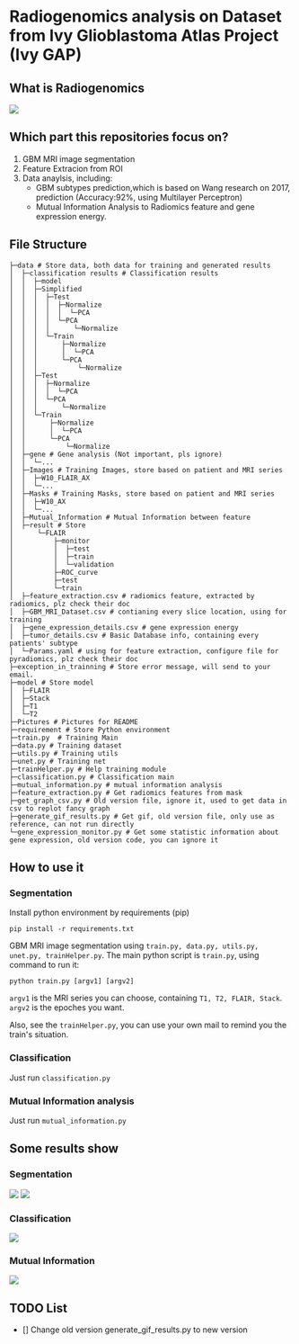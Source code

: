 # Radiogenomics analysis on Dataset from Ivy Glioblastoma Atlas Project (Ivy GAP)
## What is Radiogenomics
![](Pictures\RadiogenomicsResearchTypicalPathway.png)

## Which part this repositories focus on?
1. GBM MRI image segmentation
2. Feature Extracion from ROI
3. Data anaylsis, including:
   * GBM subtypes prediction,which is based on Wang research on 2017, prediction (Accuracy:92%, using Multilayer Perceptron)
   * Mutual Information Analysis to Radiomics feature and gene expression energy.

## File Structure
```
├─data # Store data, both data for training and generated results
│  ├─classification results # Classification results
│  │  ├─model
│  │  ├─Simplified
│  │  │  ├─Test
│  │  │  │  ├─Normalize
│  │  │  │  │  └─PCA
│  │  │  │  └─PCA
│  │  │  │      └─Normalize
│  │  │  └─Train
│  │  │      ├─Normalize
│  │  │      │  └─PCA
│  │  │      └─PCA
│  │  │          └─Normalize
│  │  ├─Test
│  │  │  ├─Normalize
│  │  │  │  └─PCA
│  │  │  └─PCA
│  │  │      └─Normalize
│  │  └─Train
│  │      ├─Normalize
│  │      │  └─PCA
│  │      └─PCA
│  │          └─Normalize
│  ├─gene # Gene analysis (Not important, pls ignore)
│  │  └─...
│  ├─Images # Training Images, store based on patient and MRI series
│  │  ├─W10_FLAIR_AX
│  │  └─...
│  ├─Masks # Training Masks, store based on patient and MRI series
│  │  ├─W10_AX
│  │  └─...
│  ├─Mutual_Information # Mutual Information between feature
│  ├─result # Store 
│      └─FLAIR
│          ├─monitor
│          │  ├─test
│          │  ├─train
│          │  └─validation
│          ├─ROC_curve
│          ├─test
│          └─train
│  ├─feature_extraction.csv # radiomics feature, extracted by radiomics, plz check their doc
│  ├─GBM_MRI_Dataset.csv # contianing every slice location, using for training
│  ├─gene_expression_details.csv # gene expression energy
│  ├─tumor_details.csv # Basic Database info, containing every patients' subtype
│  └─Params.yaml # using for feature extraction, configure file for pyradiomics, plz check their doc
├─exception_in_trainning # Store error message, will send to your email.
├─model # Store model
│  ├─FLAIR
│  ├─Stack
│  ├─T1
│  └─T2
├─Pictures # Pictures for README
├─requirement # Store Python environment
├─train.py  # Training Main
├─data.py # Training dataset
├─utils.py # Training utils
├─unet.py # Training net
├─trainHelper.py # Help training module
├─classification.py # Classification main
├─mutual_information.py # mutual information analysis
├─feature_extraction.py # Get radiomics features from mask
├─get_graph_csv.py # Old version file, ignore it, used to get data in csv to replot fancy graph
├─generate_gif_results.py # Get gif, old version file, only use as reference, can not run directly
└─gene_expression_monitor.py # Get some statistic information about gene expression, old version code, you can ignore it
```

## How to use it

### Segmentation
Install python environment by requirements (pip)
```
pip install -r requirements.txt
```

GBM MRI image segmentation using `train.py, data.py, utils.py, unet.py, trainHelper.py`. The main python script is `train.py`, using command to run it:
```
python train.py [argv1] [argv2]
```
`argv1` is the MRI series you can choose, containing `T1, T2, FLAIR, Stack`. `argv2` is the epoches you want.

Also, see the `trainHelper.py`, you can use your own mail to remind you the train's situation.

### Classification

Just run `classification.py`

### Mutual Information analysis

Just run `mutual_information.py`

## Some results show

### Segmentation
![](Pictures\Segmentation_Table.png)
![](Pictures\Segmentation_Vis.png)

### Classification
![](Pictures\MLP.png)

### Mutual Information
![](Pictures\Radiomics_with_ctAreaGeneExpression.png)

## TODO List
- [] Change old version generate_gif_results.py to new version


